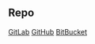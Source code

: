 ## Repo

[GitLab](https://gitlab.com/daria.leskavets/03.git.hosting)
[GitHub](https://github.com/DariaLeskavets/03.GIT.Hosting)
[BitBucket](https://bitbucket.org/darialeskavets/03.git.hosting/src/main/)